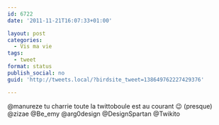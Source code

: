 ```yaml
---
id: 6722
date: '2011-11-21T16:07:33+01:00'

layout: post
categories:
  - Vis ma vie
tags:
  - tweet
format: status
publish_social: no
guid: 'http://tweets.local/?birdsite_tweet=138649762227429376'

---
```


@manureze tu charrie toute la twittoboule est au courant 😉 (presque) @zizae @Be\_emy @arg0design @DesignSpartan @Twikito